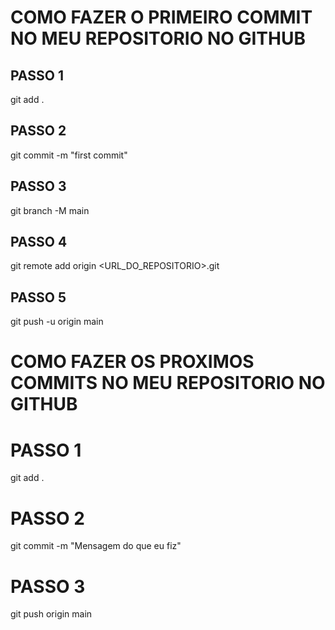 # COMO FAZER O PRIMEIRO COMMIT NO MEU REPOSITORIO NO GITHUB #

## PASSO 1
git add .

## PASSO 2 
git commit -m "first commit"

## PASSO 3 
git branch -M main

## PASSO 4 
git remote add origin <URL_DO_REPOSITORIO>.git

## PASSO 5 
git push -u origin main

# COMO FAZER OS PROXIMOS COMMITS NO MEU REPOSITORIO NO GITHUB #

# PASSO 1
git add .

# PASSO 2
git commit -m "Mensagem do que eu fiz"

# PASSO 3 
git push origin main

